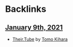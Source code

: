 
# Backlinks
## [January 9th, 2021](<January 9th, 2021.md>)
-  [Their.Tube](<Their.Tube.md>) by [Tomo Kihara](<Tomo Kihara.md>)

